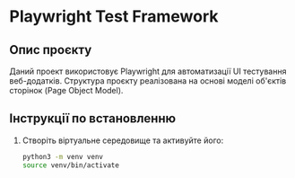 # Playwright Test Framework

## Опис проєкту

Даний проект використовує Playwright для автоматизації UI тестування веб-додатків. Структура проєкту реалізована на основі моделі об'єктів сторінок (Page Object Model).

## Інструкції по встановленню

1. Створіть віртуальне середовище та активуйте його:
   ```bash
   python3 -m venv venv
   source venv/bin/activate
